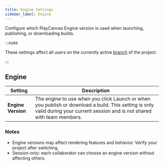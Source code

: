 ```yaml
---
title: Engine Settings
sidebar_label: Engine
---
```


Configure which PlayCanvas Engine version is used when launching, publishing, or downloading builds.

:::note

These settings affect all users on the currently active [branch](../../version-control/branches.md) of the project.

:::

## Engine

| Setting | Description |
| --- | --- |
| **Engine Version** | The engine to use when you click Launch or when you publish or download a build. This setting is only valid during your current session and is not shared with team members. |

### Notes

- Engine versions may affect rendering features and behavior. Verify your project after switching.
- Session-only: each collaborator can choose an engine version without affecting others.